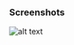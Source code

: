 ### Screenshots

![alt text](https://github.com/andreiseverin/WeaponMod-guns-backup/blob/main/Plugins/wpn_fn_minipara/M249%20Squad%20Automatic%20Weapon.png?raw=true)